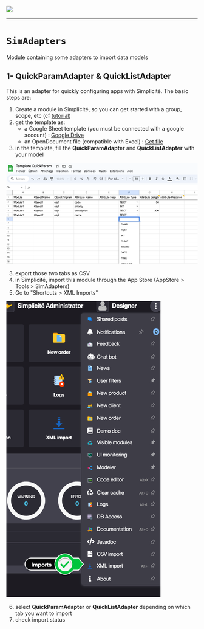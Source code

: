 <!--
 ___ _            _ _    _ _    __
/ __(_)_ __  _ __| (_)__(_) |_ /_/
\__ \ | '  \| '_ \ | / _| |  _/ -_)
|___/_|_|_|_| .__/_|_\__|_|\__\___|
            |_| 
-->
![](https://docs.simplicite.io//logos/logo250.png)
* * *

`SimAdapters` 
===============================

Module containing some adapters to import data models

1- QuickParamAdapter & QuickListAdapter
---------------------

This is an adapter for quickly configuring apps with Simplicité. The basic steps are:
1. Create a module in Simplicité, so you can get started with a group, scope, etc (cf [tutorial](https://docs.simplicite.io/lesson/tutorial/configuration/module))
1. get the template as:
    - a Google Sheet template (you must be connected with a google account) : [Google Drive](https://docs.google.com/spreadsheets/d/1d6G3389Kz5TbOvZVWFE3EQXKz3pheNhuQwSHRHBkE3c/copy)
    - an OpenDocument file (compatible with Excel) : [Get file](./attachements/Template_QuickParam.ods)
2. in the template, fill the **QuickParamAdapter** and **QuickListAdapter** with your model

![template](./attachements/template.png)

3. export those two tabs as CSV
4. in Simplicité, import this module through the App Store (AppStore > Tools > SimAdapters)
5. Go to "Shortcuts > XML Imports"

![imports](./attachements/imports.png)

6. select **QuickParamAdapter** or **QuickListAdapter** depending on which tab you want to import
7. check import status
